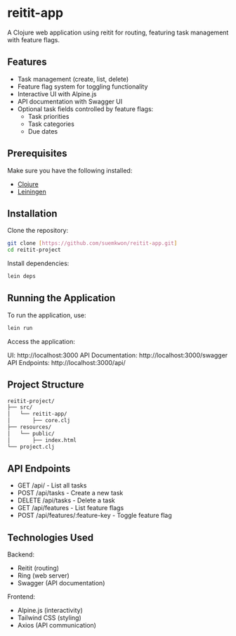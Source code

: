 # reitit-app

A Clojure web application using reitit for routing, featuring task management with feature flags.

## Features

- Task management (create, list, delete)
- Feature flag system for toggling functionality
- Interactive UI with Alpine.js
- API documentation with Swagger UI
- Optional task fields controlled by feature flags:
  - Task priorities
  - Task categories
  - Due dates

## Prerequisites

Make sure you have the following installed:

- [Clojure](https://clojure.org/guides/getting_started)
- [Leiningen](https://leiningen.org/)

## Installation

Clone the repository:

```bash
git clone [https://github.com/suemkwon/reitit-app.git]
cd reitit-project
```

Install dependencies:

```bash
lein deps
```

## Running the Application

To run the application, use:

```bash
lein run
```

Access the application:

UI: http://localhost:3000
API Documentation: http://localhost:3000/swagger
API Endpoints: http://localhost:3000/api/

## Project Structure

```bash
reitit-project/
├── src/
│   └── reitit-app/
│       ├── core.clj        
├── resources/
│   └── public/
│       ├── index.html
└── project.clj             
```

## API Endpoints

- GET /api/ - List all tasks
- POST /api/tasks - Create a new task
- DELETE /api/tasks - Delete a task
- GET /api/features - List feature flags
- POST /api/features/:feature-key - Toggle feature flag

## Technologies Used

Backend:

- Reitit (routing)
- Ring (web server)
- Swagger (API documentation)


Frontend:

- Alpine.js (interactivity)
- Tailwind CSS (styling)
- Axios (API communication)

